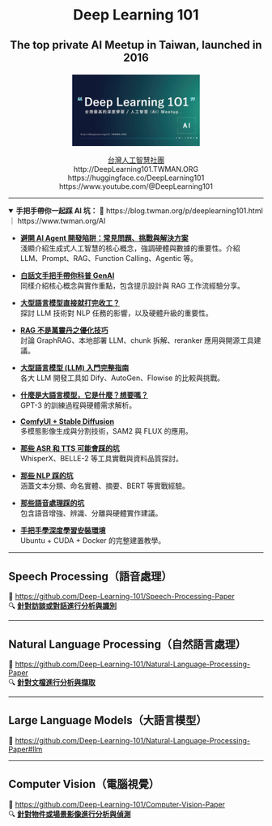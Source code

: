 # <p align="center">Deep Learning 101</p>

## <p align="center">The top private AI Meetup in Taiwan, launched in 2016</p>

<p align="center">
  <img src="https://github.com/Deep-Learning-101/.github/blob/main/images/DeepLearning101.JPG" width="50%" />
</p>

<p align="center">
  <a href="https://www.facebook.com/groups/525579498272187/">台灣人工智慧社團</a>  
  <br>http://DeepLearning101.TWMAN.ORG  
  <br>https://huggingface.co/DeepLearning101  
  <br>https://www.youtube.com/@DeepLearning101
</p>

---

<details open>
<summary><strong>手把手帶你一起踩 AI 坑：</strong>  
🔗 https://blog.twman.org/p/deeplearning101.html ｜ https://www.twman.org/AI</summary>

- **[避開 AI Agent 開發陷阱：常見問題、挑戰與解決方案](https://blog.twman.org/2025/03/AIAgent.html)**  
  淺顯介紹生成式人工智慧的核心概念，強調硬體與數據的重要性。介紹 LLM、Prompt、RAG、Function Calling、Agentic 等。

- **[白話文手把手帶你科普 GenAI](https://blog.twman.org/2024/08/LLM.html)**  
  同樣介紹核心概念與實作重點，包含提示設計與 RAG 工作流經驗分享。

- **[大型語言模型直接就打完收工？](https://blog.twman.org/2024/09/LLM.html)**  
  探討 LLM 技術對 NLP 任務的影響，以及硬體升級的重要性。

- **[RAG 不是萬靈丹之優化技巧](https://blog.twman.org/2024/07/RAG.html)**  
  討論 GraphRAG、本地部署 LLM、chunk 拆解、reranker 應用與開源工具建議。

- **[大型語言模型 (LLM) 入門完整指南](https://blog.twman.org/2024/02/LLM.html)**  
  各大 LLM 開發工具如 Dify、AutoGen、Flowise 的比較與挑戰。

- **[什麼是大語言模型，它是什麼？想要嗎？](https://blog.twman.org/2023/04/GPT.html)**  
  GPT-3 的訓練過程與硬體需求解析。

- **[ComfyUI + Stable Diffusion](https://blog.twman.org/2024/11/diffusion.html)**  
  多模態影像生成與分割技術，SAM2 與 FLUX 的應用。

- **[那些 ASR 和 TTS 可能會踩的坑](https://blog.twman.org/2024/02/asr-tts.html)**  
  WhisperX、BELLE-2 等工具實戰與資料品質探討。

- **[那些 NLP 踩的坑](https://blog.twman.org/2021/04/NLP.html)**  
  涵蓋文本分類、命名實體、摘要、BERT 等實戰經驗。

- **[那些語音處理踩的坑](https://blog.twman.org/2021/04/ASR.html)**  
  包含語音增強、辨識、分離與硬體實作建議。

- **[手把手學深度學習安裝環境](https://blog.twman.org/2020/05/DeepLearning.html)**  
  Ubuntu + CUDA + Docker 的完整建置教學。
</details>

---

## Speech Processing（語音處理）

🔗 https://github.com/Deep-Learning-101/Speech-Processing-Paper  
🔍 **[針對訪談或對話進行分析與識別](https://www.twman.org/AI/ASR)**

---

## Natural Language Processing（自然語言處理）

🔗 https://github.com/Deep-Learning-101/Natural-Language-Processing-Paper  
🔍 **[針對文檔進行分析與擷取](https://www.twman.org/AI/NLP)**

---

## Large Language Models（大語言模型）

🔗 https://github.com/Deep-Learning-101/Natural-Language-Processing-Paper#llm

---

## Computer Vision（電腦視覺）

🔗 https://github.com/Deep-Learning-101/Computer-Vision-Paper  
🔍 **[針對物件或場景影像進行分析與偵測](https://www.twman.org/AI/CV)**
